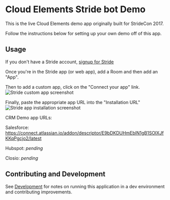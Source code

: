 # Cloud Elements Stride bot Demo


This is the live Cloud Elements demo app originally built for StrideCon 2017.

Follow the instructions below for setting up your own demo off of this app.

## Usage

If you don't have a Stride account, [signup for Stride](https://signup.stride.com/)

Once you're in the Stride app (or web app), add a Room and then add an "App".

Then to add a custom app, click on the "Connect your app" link.
![Stride custom app screenshot](https://cl.ly/312s042r3p1D/Screen%20Shot%202017-11-26%20at%208.29.41%20PM.png)

Finally, paste the appropriate app URL into the "Installation URL"
![Stride app installation screenshot](https://cl.ly/3o1H3U1Q1S3r/[50dd2ba235d507e0dce11f76100a66b4]_Screen%20Shot%202017-11-26%20at%208.31.45%20PM.png)

CRM Demo app URLs:

Salesforce: https://connect.atlassian.io/addon/descriptor/E9bDKDUHmEblN1gB1SOIXJfKKqPgcjo2/latest

Hubspot: _pending_

Closio: _pending_


## Contributing and Development
See [Development](Development.md) for notes on running this application in a dev environment and contributing improvements.